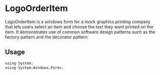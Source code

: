 
# LogoOrderItem

LogoOrderItem is a windows form for a mock graphics printing company that lets users select an item and choose the text they want printed on the item. It demonstrates use of common
software design patterns such as the factory pattern and the decorator pattern.

## Usage

```python
using System;  
using System.Windows.Forms;  
```
